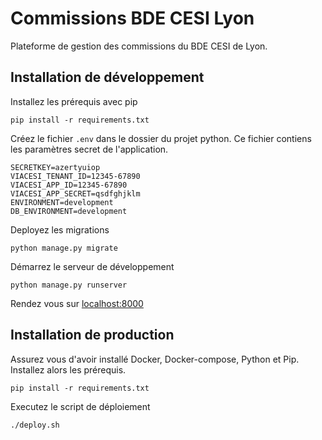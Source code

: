 # Commissions BDE CESI Lyon
Plateforme de gestion des commissions du BDE CESI de Lyon.

## Installation de développement

Installez les prérequis avec pip

```sh-session
pip install -r requirements.txt
```

Créez le fichier `.env` dans le dossier du projet python.
Ce fichier contiens les paramètres secret de l'application.

```.env
SECRETKEY=azertyuiop
VIACESI_TENANT_ID=12345-67890
VIACESI_APP_ID=12345-67890
VIACESI_APP_SECRET=qsdfghjklm
ENVIRONMENT=development
DB_ENVIRONMENT=development
```

Deployez les migrations

```sh-session
python manage.py migrate
```

Démarrez le serveur de développement

```sh-session
python manage.py runserver
```

Rendez vous sur [localhost:8000](http://localhost:8000)

## Installation de production

Assurez vous d'avoir installé Docker, Docker-compose, Python et Pip.
Installez alors les prérequis.

```sh-session
pip install -r requirements.txt
```

Executez le script de déploiement

```sh-session
./deploy.sh
```